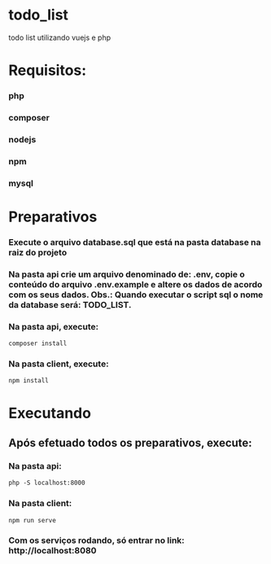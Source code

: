 # todo_list
todo list utilizando vuejs e php 

# Requisitos:
### php
### composer
### nodejs
### npm
### mysql

# Preparativos
### Execute o arquivo database.sql que está na pasta database na raiz do projeto
### Na pasta api crie um arquivo denominado de: .env, copie o conteúdo do arquivo .env.example e altere os dados de acordo com os seus dados. Obs.: Quando executar o script sql o nome da database será: TODO_LIST.
### Na pasta api, execute:
```
composer install
```
### Na pasta client, execute:
```
npm install
```

# Executando

## Após efetuado todos os preparativos, execute:

### Na pasta api:
```
php -S localhost:8000
```
### Na pasta client:
```
npm run serve
```

### Com os serviços rodando, só entrar no link: http://localhost:8080



